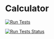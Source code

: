 # Calculator

[![Run Tests](https://img.shields.io/badge/Run%20Tests-Click%20Here-brightgreen)](../../actions/workflows/pytest.yml)

[![Run Tests Status](https://github.com/gauravpatel67/calculator/actions/workflows/pytest.yml/badge.svg?branch=main)](https://github.com/gauravpatel67/calculator/actions/workflows/manual_test_run.yml)
